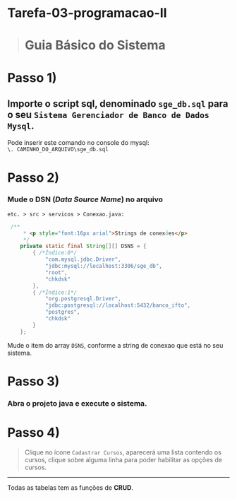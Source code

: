 # Tarefa-03-programacao-II

> # Guia Básico do Sistema

# Passo 1)
## Importe o script sql, denominado `sge_db.sql` para o seu `Sistema Gerenciador de Banco de Dados Mysql`.

Pode inserir este comando no console do mysql:<br>
`\. CAMINHO_DO_ARQUIVO\sge_db.sql`

# Passo 2)
### Mude o DSN (*Data Source Name*) no arquivo
`etc. > src > servicos > Conexao.java:`<br>
```java
 /**
     * <p style="font:16px arial">Strings de conexões</p>
     */
    private static final String[][] DSNS = {
        { /*Índice:0*/
            "com.mysql.jdbc.Driver",
            "jdbc:mysql://localhost:3306/sge_db",
            "root",
            "chkdsk"
        },
        { /*Índice:1*/
            "org.postgresql.Driver",
            "jdbc:postgresql://localhost:5432/banco_ifto",
            "postgres",
            "chkdsk"
        }
    };
```
Mude o item do array `DSNS`, conforme a string de conexao que está no seu sistema.

# Passo 3)

### Abra o projeto java e execute o sistema.

# Passo 4)
> Clique no ícone `Cadastrar Cursos`, aparecerá uma lista
contendo os cursos, clique sobre alguma linha para poder
habilitar as opções de cursos.

----
Todas as tabelas tem as funções de __CRUD__.

